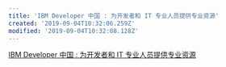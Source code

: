 ```yaml
---
title: 'IBM Developer 中国 : 为开发者和 IT 专业人员提供专业资源'
created: '2019-09-04T10:32:06.259Z'
modified: '2019-09-04T10:32:08.128Z'
---
```


[IBM Developer 中国 : 为开发者和 IT 专业人员提供专业资源](https://www.ibm.com/developerworks/cn/)


